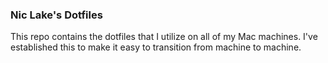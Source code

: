 ### Nic Lake's Dotfiles

This repo contains the dotfiles that I utilize on all of my Mac machines. I've established this to make it easy to transition from machine to machine.